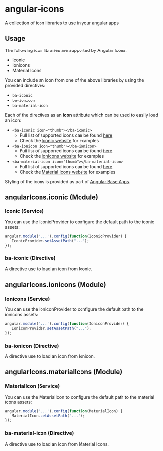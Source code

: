 # angular-icons
A collection of icon libraries to use in your angular apps

## Usage
The following icon libraries are supported by Angular Icons:
- Iconic
- Ionicons
- Material Icons

You can include an icon from one of the above libraries by using the provided directives:
- `ba-iconic`
- `ba-ionicon`
- `ba-material-icon`

Each of the directives as an **icon** attribute which can be used to easily load an icon:
- `<ba-iconic icon="thumb"></ba-iconic>`
  - Full list of supported icons can be found [here](https://github.com/base-apps/angular-icons/tree/master/dist/icons/iconic)
  - Check the [Iconic website](https://useiconic.com/icons) for examples
- `<ba-ionicon icon="thumb"></ba-ionicon>`
  - Full list of supported icons can be found [here](https://github.com/base-apps/angular-icons/tree/master/dist/icons/ionicons)
  - Check the [Ionicons website](http://ionicons.com/) for examples
- `<ba-material-icon icon="thumb"></ba-material-icon>`
  - Full list of supported icons can be found [here](https://github.com/base-apps/angular-icons/tree/master/dist/icons/material-icons)
  - Check the [Material Icons website](https://design.google.com/icons/) for examples

Styling of the icons is provided as part of [Angular Base Apps](https://base-apps.github.io/angular-base-apps/#!/icon).

## angularIcons.iconic (Module)

### Iconic (Service)

You can use the IconicProvider to configure the default path to the iconic assets:
```javascript
angular.module('...').config(function(IconicProvider) {
   IconicProvider.setAssetPath("...");
});
```

### ba-iconic (Directive)

A directive use to load an icon from Iconic.

## angularIcons.ionicons (Module)

### Ionicons (Service)

You can use the IoniconProvider to configure the default path to the ionicons assets:
```javascript
angular.module('...').config(function(IoniconProvider) {
   IoniconProvider.setAssetPath("...");
});
```

### ba-ionicon (Directive)

A directive use to load an icon from Ionicon.

## angularIcons.materialIcons (Module)

### MaterialIcon (Service)

You can use the MaterialIcon to configure the default path to the material icons assets:
```javascript
angular.module('...').config(function(MaterialIcon) {
   MaterialIcon.setAssetPath("...");
});
```

### ba-material-icon (Directive)

A directive use to load an icon from Material Icons.
